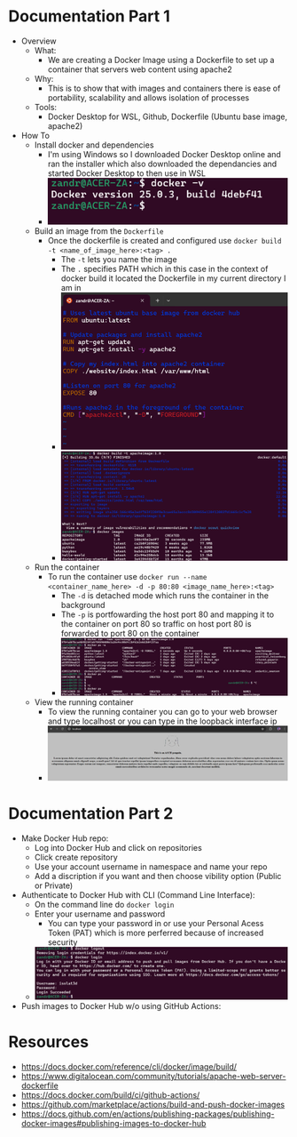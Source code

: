# Documentation Part 1
- Overview
  - What:
    - We are creating a Docker Image using a Dockerfile to set up a container that servers web content using apache2 
  - Why:
    - This is to show that with images and containers there is ease of portability, scalability and allows isolation of processes
  - Tools:
    - Docker Desktop for WSL, Github, Dockerfile (Ubuntu base image, apache2) 
- How To
  - Install docker and dependencies
    - I'm using Windows so I downloaded Docker Desktop online and ran the installer which also downloaded the dependancies and started Docker Desktop to then use in WSL
    - ![docker installed](./images_Project4/docker_v.png)
  - Build an image from the `Dockerfile`
    - Once the dockerfile is created and configured use `docker build -t <name_of_image_here>:<tag> .`
      - The `-t` lets you name the image
      - The `.` specifies PATH which in this case in the context of docker build it located the Dockerfile in my current directory I am in
      - ![docker installed](./images_Project4/dockerfile_configurations.png)
      - ![docker installed](./images_Project4/dockerimagebuild.png)
  - Run the container
    - To run the container use `docker run --name <container_name_here> -d -p 80:80 <image_name_here>:<tag>`
      - The `-d` is detached mode which runs the container in the background
      - The `-p` is portfowarding the host port 80 and mapping it to the container on port 80 so traffic on host port 80 is forwarded to port 80 on the container
      - ![docker installed](./images_Project4/dockerrun.png)
  - View the running container
    - To view the running container you can go to your web browser and type localhost or you can type in the loopback interface ip
    - ![docker installed](./images_Project4/runningcontainer.png)

# Documentation Part 2
 - Make Docker Hub repo:
   - Log into Docker Hub and click on repositories
   - Click create repository
   - Use your account username in namespace and name your repo
   - Add a discription if you want and then choose vibility option (Public or Private)
 - Authenticate to Docker Hub with CLI (Command Line Interface):
   - On the command line do `docker login`
   - Enter your username and password
     - You can type your password in or use your Personal Acess Token (PAT) which is more perferred because of increased security
   - ![docker login](./images_Project4/dockerlogin.png)
 - Push images to Docker Hub w/o using GitHub Actions:

# Resources
  - https://docs.docker.com/reference/cli/docker/image/build/
  - https://www.digitalocean.com/community/tutorials/apache-web-server-dockerfile
  - https://docs.docker.com/build/ci/github-actions/
  - https://github.com/marketplace/actions/build-and-push-docker-images
  - https://docs.github.com/en/actions/publishing-packages/publishing-docker-images#publishing-images-to-docker-hub
